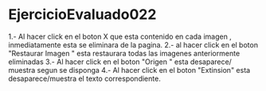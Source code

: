 # EjercicioEvaluado022
1.- Al hacer click en el boton X que esta contenido en cada imagen , inmediatamente esta se eliminara de la pagina.
2.- al hacer click en el boton "Restaurar Imagen " esta restaurara todas las imagenes anteriormente eliminadas
3.- Al hacer click en el boton "Origen " esta desaparece/ muestra segun se disponga
4.- Al hacer click en el boton "Extinsion" esta desaparece/muestra el texto correspondiente.

